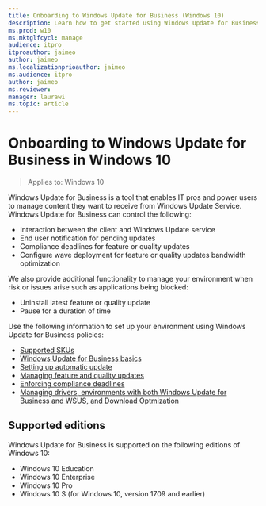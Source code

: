 ```yaml
---
title: Onboarding to Windows Update for Business (Windows 10)
description: Learn how to get started using Windows Update for Business.
ms.prod: w10
ms.mktglfcycl: manage
audience: itpro
itproauthor: jaimeo
author: jaimeo
ms.localizationprioauthor: jaimeo
ms.audience: itpro
author: jaimeo
ms.reviewer:
manager: laurawi
ms.topic: article
---
```


# Onboarding to Windows Update for Business in Windows 10

>Applies to: Windows 10

Windows Update for Business is a tool that enables IT pros and power users to manage content they want to receive from Windows Update Service. Windows Update for Business can control the following:

- Interaction between the client and Windows Update service
- End user notification for pending updates
- Compliance deadlines for feature or quality updates
- Configure wave deployment for feature or quality updates bandwidth optimization

We also provide additional functionality to manage your environment when risk or issues arise such as applications being blocked:

- Uninstall latest feature or quality update
- Pause for a duration of time

Use the following information to set up your environment using Windows Update for Business policies:

- [Supported SKUs](#supported-editions)
- [Windows Update for Business basics](wufb-basics.md)
- [Setting up automatic update](wufb-autoupdate.md)
- [Managing feature and quality updates](wufb-manageupdate.md)
- [Enforcing compliance deadlines](wufb-compliancedeadlines.md)
- [Managing drivers, environments with both Windows Update for Business and WSUS, and Download Optmization](wufb-managedrivers.md)

## Supported editions

Windows Update for Business is supported on the following editions of Windows 10:

- Windows 10 Education
- Windows 10 Enterprise
- Windows 10 Pro
- Windows 10 S (for Windows 10, version 1709 and earlier)
